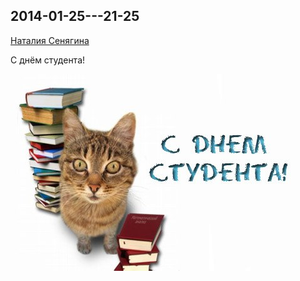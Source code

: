 ## 2014-01-25---21-25

[Наталия Сенягина](https://vk.com/id33862652)

С днём студента!

![2014-01-25---21-25-2.jpg](2014-01-25---21-25-2.jpg)
